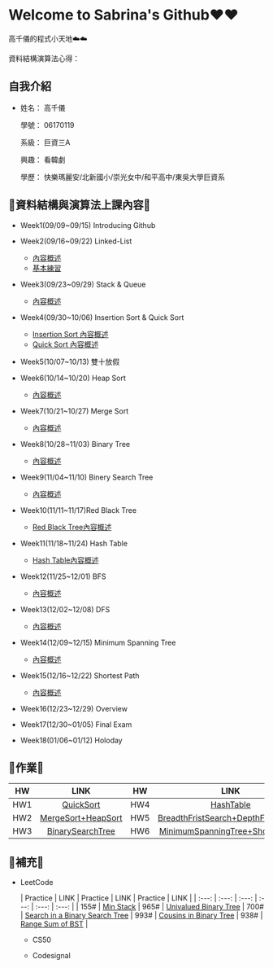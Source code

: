 # Welcome to Sabrina's Github❤️❤️

   高千儀的程式小天地☁️☁️
   
   資料結構演算法心得：
  
## 自我介紹
* 姓名： 高千儀
 
  學號： 06170119
 
  系級： 巨資三A
  
  興趣： 看韓劇
  
  學歷： 快樂瑪麗安/北新國小/崇光女中/和平高中/東吳大學巨資系

## 🌟資料結構與演算法上課內容🌟
* Week1(09/09~09/15) Introducing Github

* Week2(09/16~09/22) Linked-List
  
  * [內容概述](https://github.com/Sabrina8198/Sabrina/blob/master/Linked-List/Basic%20Concept.pdf)
  * [基本練習](https://github.com/Sabrina8198/Sabrina/blob/master/Linked-List/Linked%20List(Basic%20Practice)1.ipynb)

- Week3(09/23~09/29) Stack & Queue
  
  - [內容概述](https://github.com/Sabrina8198/Sabrina/blob/master/Stack%20%26%20Queue/Basic%20Concept.pdf)
  
- Week4(09/30~10/06) Insertion Sort & Quick Sort
  
  - [Insertion Sort 內容概述](https://github.com/Sabrina8198/Sabrina/blob/master/Insertion%20Sort/Basic%20Concept.pdf)
  - [Quick Sort 內容概述](https://github.com/Sabrina8198/Sabrina/blob/master/Quick%20Sort/Basic%20concept.pdf)

- Week5(10/07~10/13) 雙十放假

- Week6(10/14~10/20) Heap Sort
  - [內容概述](https://github.com/Sabrina8198/Sabrina/blob/master/Heap%20Sort/Basic%20Concept.pdf)

- Week7(10/21~10/27) Merge Sort
  - [內容概述](https://github.com/Sabrina8198/Sabrina/blob/master/Merge%20Sort/Merge%20Sort%20Basic%20Concept.pdf)

- Week8(10/28~11/03) Binary Tree
  - [內容概述](https://github.com/Sabrina8198/Sabrina/blob/master/Binery%20Search%20Tree%20%26%20Red%20Black%20Tree/Binary%20Tree.pdf)

- Week9(11/04~11/10) Binery Search Tree
  - [內容概述](https://github.com/Sabrina8198/Sabrina/blob/master/Binery%20Search%20Tree%20%26%20Red%20Black%20Tree/Binery%20Search%20Tree%20%26%20Red%20Black%20Tree.pdf)

- Week10(11/11~11/17)Red Black Tree
  - [Red Black Tree內容概述](https://github.com/Sabrina8198/Sabrina/blob/master/Binery%20Search%20Tree%20%26%20Red%20Black%20Tree/Binery%20Search%20Tree%20%26%20Red%20Black%20Tree.pdf)

- Week11(11/18~11/24) Hash Table
  - [Hash Table內容概述](https://github.com/Sabrina8198/Sabrina/blob/master/Hash%20Table/Hash%20Table.pdf)

- Week12(11/25~12/01) BFS
  - [內容概述](https://github.com/Sabrina8198/Sabrina/blob/master/BFS%20%26%20DFS/BFS%20%26%20DFS.pdf)

- Week13(12/02~12/08) DFS
  - [內容概述](https://github.com/Sabrina8198/Sabrina/blob/master/BFS%20%26%20DFS/BFS%20%26%20DFS.pdf)

- Week14(12/09~12/15) Minimum Spanning Tree
  - [內容概述](https://github.com/Sabrina8198/Sabrina/blob/master/Shortest%20path/Minimum%20Spanning%20Tree.pdf)

- Week15(12/16~12/22) Shortest Path
  - [內容概述](https://github.com/Sabrina8198/Sabrina/blob/master/Shortest%20path/Shortest%20Path.pdf)

- Week16(12/23~12/29) Overview
  

- Week17(12/30~01/05) Final Exam
  
  
- Week18(01/06~01/12) Holoday
  
  

## 🌟作業🌟

| HW        | LINK           | HW | LINK |
| :---: | :---: | :---: | :---: |
| HW1 | [QuickSort](https://github.com/Sabrina8198/Sabrina/tree/master/HW1) | HW4 | [HashTable](https://github.com/Sabrina8198/Sabrina/tree/master/HW4) |
| HW2 | [MergeSort+HeapSort](https://github.com/Sabrina8198/Sabrina/tree/master/HW2) | HW5 | [BreadthFristSearch+DepthFristSearch](https://github.com/Sabrina8198/Sabrina/tree/master/HW5) |
| HW3 | [BinarySearchTree](https://github.com/Sabrina8198/Sabrina/tree/master/HW3) | HW6 | [MinimumSpanningTree+ShortestPath](https://github.com/Sabrina8198/Sabrina/tree/master/HW6) |

## 🌟補充🌟
- LeetCode
   
   | Practice        | LINK           | Practice | LINK          | Practice | LINK |
| :---: | :---: | :---: | :---: | :---: | :---: |
| 155# | [Min Stack](https://github.com/Sabrina8198/Sabrina/blob/master/Leetcode/155%23_Min%20Stack_06170119.py) | 965# | [Univalued Binary Tree](https://github.com/Sabrina8198/Sabrina/blob/master/Leetcode/965%23_%20Univalued%20Binary%20Tree_06170119.py) | 700# | [Search in a Binary Search Tree](https://github.com/Sabrina8198/Sabrina/blob/master/Leetcode/700%23_Search%20in%20a%20Binary%20Search%20Tree_06170119.py)
| 993# | [Cousins in Binary Tree](https://github.com/Sabrina8198/Sabrina/blob/master/Leetcode/993%23_Cousins%20in%20Binary%20Tree_06170119.py) | 938# | [Range Sum of BST](https://github.com/Sabrina8198/Sabrina/blob/master/Leetcode/938%23_Range%20Sum%20of%20BST_06170119.py) |
  
  * CS50
   
  * Codesignal


